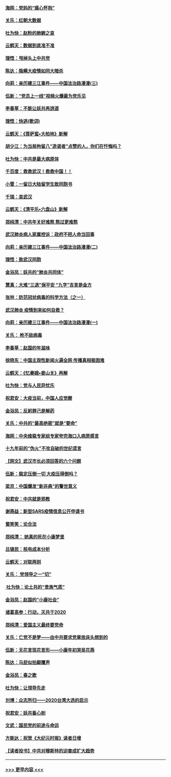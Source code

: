 #### [海网：党妈的“瘟心怀抱”](../pages/nsc993/n11840740.md?t=02032255) 
#### [关乐：红朝大数据](../pages/nsc993/n11840675.md?t=02032255) 
#### [吐为快：赵粉的肺腑之哀](../pages/nsc993/n11840618.md?t=02032255) 
#### [云鹤天：数据到底准不准](../pages/nsc993/n11840325.md?t=02032255) 
#### [理悟：甩掉头上中共党](../pages/nsc993/n11838826.md?t=02032255) 
#### [陈达：隐瞒大疫情如同大暗杀](../pages/nsc993/n11838771.md?t=02032255) 
#### [向莉：亲历建三江事件——中国法治路漫漫(三)](../pages/nsc993/n11831825.md?t=02032255) 
#### [伍新：“党员上一线”视频火爆最为党乐见](../pages/nsc993/n11838200.md?t=02032255) 
#### [李春草：不能让妖共再逍遥](../pages/nsc993/n11838102.md?t=02032255) 
#### [理悟：快逃(歌词)](../pages/nsc993/n11838083.md?t=02032255) 
#### [云鹤天：《菩萨蛮▪大柏地》新解](../pages/nsc993/n11838059.md?t=02032255) 
#### [胡少江：为当局拘留八“造谣者”点赞的人，你们在忏悔吗？](../pages/nsc993/n11836801.md?t=02032255) 
#### [吐为快：中共是最大病原体](../pages/nsc993/n11836748.md?t=02032255) 
#### [千百度：救救武汉！救救中国！！](../pages/nsc993/n11836145.md?t=02032255) 
#### [小雪：一留日大陆留学生致同胞书](../pages/nsc993/n11834624.md?t=02032255) 
#### [千瑞：哀武汉](../pages/nsc993/n11833647.md?t=02032255) 
#### [云鹤天：《清平乐▪六盘山》新解](../pages/nsc993/n11833611.md?t=02032255) 
#### [郑纯清：中共年关好难熬 熬过更难熬](../pages/nsc993/n11833489.md?t=02032255) 
#### [武汉肺炎病人家属控诉：政府不把人命当回事](../pages/nsc993/n11833205.md?t=02032255) 
#### [向莉：亲历建三江事件——中国法治路漫漫(二)](../pages/nsc993/n11829102.md?t=02032255) 
#### [理悟：致武汉同胞](../pages/nsc993/n11831522.md?t=02032255) 
#### [金浴凤：妖共的“肺炎共同体”](../pages/nsc993/n11829448.md?t=02032255) 
#### [慧真：大难“三退”保平安 “九字”吉言是金方](../pages/nsc993/n11829501.md?t=02032255) 
#### [张林：防范冠状病毒的科学方法（之一）](../pages/nsc993/n11828618.md?t=02032255) 
#### [武汉肺炎 疫情到来如何自救？](../pages/nsc993/n11827632.md?t=02032255) 
#### [向莉：亲历建三江事件——中国法治路漫漫(一)](../pages/nsc993/n11827190.md?t=02032255) 
#### [关乐： 枪不敌病毒](../pages/nsc993/n11826746.md?t=02032255) 
#### [李春草：赵国的年滋味](../pages/nsc993/n11826321.md?t=02032255) 
#### [徐晓东：中国主观性新闻火遍全网 传播真相极困难](../pages/nsc993/n11826508.md?t=02032255) 
#### [云鹤天：《忆秦娥▪娄山关》再解](../pages/nsc993/n11824682.md?t=02032255) 
#### [吐为快：党与人民异忧乐](../pages/nsc993/n11824660.md?t=02032255) 
#### [祝君安：大疫当前，中国人应觉醒](../pages/nsc993/n11821946.md?t=02032255) 
#### [金浴凤：反躬罪己是解药](../pages/nsc993/n11820280.md?t=02032255) 
#### [关乐：中共的“最高绝密”就是“要命”](../pages/nsc993/n11816946.md?t=02032255) 
#### [海网：中央维稳专家组专家夸完海口入病房感言](../pages/nsc993/n11815138.md?t=02032255) 
#### [十九年前的“伪火”不攻自破的世纪谎言](../pages/nsc993/n11813238.md?t=02032255) 
#### [【网文】武汉市长必须回答的六个问题](../pages/nsc993/n11813848.md?t=02032255) 
#### [伍新：稳定压倒一切 大疫压得倒吗？](../pages/nsc993/n11812634.md?t=02032255) 
#### [梁京：中国爆发“新非典”的警世意义](../pages/nsc993/n11812554.md?t=02032255) 
#### [祝君安：中共就是邪教](../pages/nsc993/n11812431.md?t=02032255) 
#### [谢燕益：新型SARS疫情信息公开申请书](../pages/nsc993/n11808840.md?t=02032255) 
#### [蜀笑笑：论合法](../pages/nsc993/n11808064.md?t=02032255) 
#### [郑纯清： 她真的死在小康梦里](../pages/nsc993/n11806623.md?t=02032255) 
#### [吕锡民：核电成本分析](../pages/nsc993/n11806284.md?t=02032255) 
#### [云鹤天：对联两则](../pages/nsc993/n11805957.md?t=02032255) 
#### [关乐： 党领导之一“切”](../pages/nsc993/n11804505.md?t=02032255) 
#### [ 吐为快：论土共的“贵族气质”](../pages/nsc993/n11804490.md?t=02032255) 
#### [金浴凤：赵国的“小康社会”](../pages/nsc993/n11804452.md?t=02032255) 
#### [诸葛高参：行动，灭共于2020](../pages/nsc993/n11804120.md?t=02032255) 
#### [郑纯清：爱国主义最终要党命](../pages/nsc993/n11802197.md?t=02032255) 
#### [关乐：亡党不是梦——由中共要求党章放床头想到的](../pages/nsc993/n11802156.md?t=02032255) 
#### [伍新：无花言现花言形——小康年初哭吴花燕](../pages/nsc993/n11800044.md?t=02032255) 
#### [陈达：马屁似拍颠覆声](../pages/nsc993/n11800010.md?t=02032255) 
#### [金浴凤：春之歌](../pages/nsc993/n11797687.md?t=02032255) 
#### [吐为快：让领导先走](../pages/nsc993/n11797512.md?t=02032255) 
#### [刘博：众志所归——2020台湾大选的启示](../pages/nsc993/n11796878.md?t=02032255) 
#### [祝君安：妖共畜心剖](../pages/nsc993/n11794273.md?t=02032255) 
#### [文武：国民党的前途与命运](../pages/nsc993/n11794198.md?t=02032255) 
#### [方能达：祝贺《大纪元时报》读者日增](../pages/nsc993/n11793807.md?t=02032255) 
#### [【读者投书】中共对穆斯林的迫害成扩大趋势](../pages/nsc993/n11791371.md?t=02032255) 

----
#### [ >>> 更早内容 <<< ](../indexes/nsc993-earlier.md)
